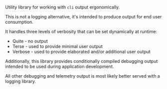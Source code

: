 Utility library for working with ```cli``` output ergonomically.

This is not a logging alternative, it's intended to produce output for end user consumption.

It handles three levels of verbosity that can be set dynamically at runtime:

* Quite - no output
* Terse - used to provide minimal user output
* Verbose - used to provide elaborated and/or additional user output 

Additionally, this library provides conditionally compiled debugging output intended to be used during application development.

All other debugging and telemetry output is most likely better served with a logging library.